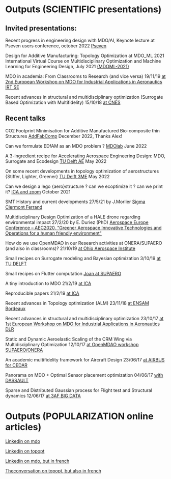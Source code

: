 # Outputs (SCIENTIFIC presentations)

## Invited presentations:

Recent progress in engineering design with MDO/AI, Keynote lecture at Pseven users conference, october 2022 [Pseven](https://github.com/mid2SUPAERO/Outputs/blob/master/pseven-compressed.pdf)

Design for Additive Manufacturing: Topology Optimization at  MDO_ML 2021 International Virtual Course on Multidisciplinary Optimization and Machine Learning for Engineering Design,  July 2021 [(MDOML-2021)](https://github.com/jomorlier/mdo_ml_21)

MDO in academia: From Classrooms to Research (and vice versa) 19/11/19 [at 2nd European Workshop on MDO for Industrial Applications in Aeronautics IRT SE](https://github.com/mid2SUPAERO/Outputs/blob/master/MDOinACADEMIA-compressed.pdf)

Recent advances in structural and multidisciplinary optimization (Surrogate Based Optimization with Multifidelity) 15/10/18 [at CNES](https://github.com/mid2SUPAERO/Outputs/blob/master/MDO_15-10-18_CNES.pdf)

## Recent talks

CO2 Footprint Minimisation for Additive Manufactured Bio-composite thin Structures [AddFabComp](https://github.com/mid2SUPAERO/Outputs/blob/master/CO2FOOTPRINTMIN.pdf) December 2022, Thanks Alex!

Can we formulate EDfAM as an MDO problem ? [MDOlab](https://github.com/mid2SUPAERO/ECODD/blob/main/MDOlab.pdf) June 2022

A 3-ingredient recipe for Accelerating Aerospace Engineering Design: MDO, Surrogate and Ecodesign [TU Delft AE](https://github.com/mid2SUPAERO/ECODD/blob/main/AE.pdf) May 2022

On some recent developments in topology optimization of aerostructures {Stiffer, Lighter, Greener} [TU Delft 3ME](https://github.com/mid2SUPAERO/ECODD/blob/main/3ME.pdf) May 2022

Can we design a lego {aero}structure ? can we ecoptimize it ? can we print it? [ICA and zoom](https://github.com/mid2SUPAERO/Outputs/blob/master/TOPGGP_light-compressed.pdf) October 2021

SMT History and current developments 27/5/21 by J.Morlier [Sigma Clermont Ferrand](https://github.com/mid2SUPAERO/Outputs/blob/master/SMT_JM.pdf)

Multidisciplinary Design Optimization of a HALE drone regarding environmental impact 27/2/20 by E. Duriez (PhD) [Aerospace Europe Conference – AEC2020. "Greener Aerospace Innovative Technologies and Operations for a human friendly environment"](https://github.com/mid2SUPAERO/Outputs/blob/master/AEC2020_duriez_compressed.pdf)

How do we use OpenMDAO in our Research activities at ONERA/SUPAERO (and also in classrooms)? 21/10/19 [at Ohio Aerospace Institute](https://github.com/mid2SUPAERO/Outputs/blob/master/OpenMDAO_Cleveland_LIGHT2-compressed.pdf)

Small recipes on Surrogate modeling and Bayesian optimization 3/10/19 [at TU DELFT](https://github.com/mid2SUPAERO/Outputs/blob/master/Recipes_DELFT-3-10-19-compressed.pdf)

Small recipes on Flutter computation [Joan at SUPAERO](https://github.com/mid2SUPAERO/Outputs/blob/master/Flutter_ISAE_7_2019.pdf)

A tiny introduction to MDO 21/2/19 [at ICA](https://github.com/mid2SUPAERO/Outputs/blob/master/Presentation_JM_MDO-compressed.pdf)

Reproducible papers 21/2/19 [at ICA](https://github.com/mid2SUPAERO/Outputs/blob/master/ReproduciblePapers-compressed.pdf)

Recent advances in Topology optimization (ALM) 23/11/18 [at ENSAM Bordeaux](https://github.com/mid2SUPAERO/Outputs/blob/master/Presentation_JMSC_FA.pdf)
 
Recent advances in structural and multidisciplinary optimization 23/10/17 [at 1st European Workshop on MDO for Industrial Applications in Aeronautics DLR](https://github.com/mid2SUPAERO/Outputs/blob/master/MDO_23-10-17_DLR.pdf)
 
Static and Dynamic Aeroelastic Scaling of the CRM Wing via Multidisciplinary Optimization 12/10/17 [at OpenMDAO workshop SUPAERO/ONERA](https://github.com/mid2SUPAERO/Outputs/blob/master/MDO_12-10_17_OpenMDAO.pdf)
 
An academic multifidelity framework for Aircraft Design 23/06/17 [at AIRBUS for CEDAR](https://github.com/mid2SUPAERO/Outputs/blob/master/MDO-06-17_CEDAR.pdf)
 
Panorama on MDO + Optimal Sensor placement optimization 04/06/17 [with DASSAULT](https://github.com/mid2SUPAERO/Outputs/blob/master/MDO_4-06-17_Dassault.pdf)
 
Sparse and Distributed Gaussian process for Flight test and Structural dynamics 12/06/17 [at 3AF BIG DATA](https://github.com/mid2SUPAERO/Outputs/blob/master/MDO_12-06-17_3AFBigData.pdf)


# Outputs (POPULARIZATION online articles)


[Linkedin on mdo](https://www.linkedin.com/pulse/optimization-mdo-connecting-people-joseph-morlier/)

[Linkedin on topopt](https://www.linkedin.com/pulse/possible-build-aircraft-wing-lego-joseph-morlier/)

[Linkedin on mdo, but in french](https://www.linkedin.com/pulse/loptimisation-multidisciplinaire-pour-connecter-les-humains-morlier/)

[Theconversation on topopt, but also in french](http://theconversation.com/construire-une-aile-davion-en-lego-cest-possible-87126)



